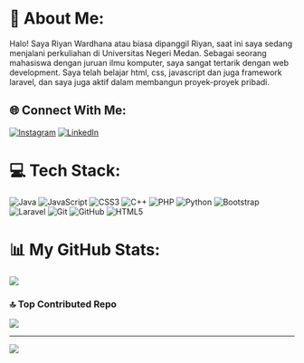 # 💫 About Me:

Halo! Saya Riyan Wardhana atau biasa dipanggil Riyan, saat ini saya sedang menjalani perkuliahan di Universitas Negeri Medan. Sebagai seorang mahasiswa dengan juruan ilmu komputer, saya sangat tertarik dengan web development. Saya telah belajar html, css, javascript dan juga framework laravel, dan saya juga aktif dalam membangun proyek-proyek pribadi.

## 🌐 Connect With Me:

[![Instagram](https://img.shields.io/badge/Instagram-%23E4405F.svg?logo=Instagram&logoColor=white)](https://instagram.com/https://www.instagram.com/riyan_wrdhna/) [![LinkedIn](https://img.shields.io/badge/LinkedIn-%230077B5.svg?logo=linkedin&logoColor=white)](https://linkedin.com/in/https://www.linkedin.com/in/riyan-wardhana/)

# 💻 Tech Stack:

![Java](https://img.shields.io/badge/java-%23ED8B00.svg?style=for-the-badge&logo=openjdk&logoColor=white) ![JavaScript](https://img.shields.io/badge/javascript-%23323330.svg?style=for-the-badge&logo=javascript&logoColor=%23F7DF1E) ![CSS3](https://img.shields.io/badge/css3-%231572B6.svg?style=for-the-badge&logo=css3&logoColor=white) ![C++](https://img.shields.io/badge/c++-%2300599C.svg?style=for-the-badge&logo=c%2B%2B&logoColor=white) ![PHP](https://img.shields.io/badge/php-%23777BB4.svg?style=for-the-badge&logo=php&logoColor=white) ![Python](https://img.shields.io/badge/python-3670A0?style=for-the-badge&logo=python&logoColor=ffdd54) ![Bootstrap](https://img.shields.io/badge/bootstrap-%238511FA.svg?style=for-the-badge&logo=bootstrap&logoColor=white) ![Laravel](https://img.shields.io/badge/laravel-%23FF2D20.svg?style=for-the-badge&logo=laravel&logoColor=white) ![Git](https://img.shields.io/badge/git-%23F05033.svg?style=for-the-badge&logo=git&logoColor=white) ![GitHub](https://img.shields.io/badge/github-%23121011.svg?style=for-the-badge&logo=github&logoColor=white) ![HTML5](https://img.shields.io/badge/html5-%23E34F26.svg?style=for-the-badge&logo=html5&logoColor=white)

# 📊 My GitHub Stats:

![](https://github-readme-stats.vercel.app/api/top-langs/?username=RiyanWardhana22&theme=dark&hide_border=false&include_all_commits=false&count_private=true&layout=compact)

### 🔝 Top Contributed Repo

![](https://github-contributor-stats.vercel.app/api?username=RiyanWardhana22&limit=5&theme=dark&combine_all_yearly_contributions=true)

---

[![](https://visitcount.itsvg.in/api?id=RiyanWardhana22&icon=0&color=0)](https://visitcount.itsvg.in)
